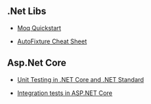 ## .Net Libs 

- [Moq Quickstart](https://github.com/Moq/moq4/wiki/Quickstart)

- [AutoFixture Cheat Sheet](https://github.com/AutoFixture/AutoFixture/wiki/Cheat-Sheet)

## Asp.Net Core

- [Unit Testing in .NET Core and .NET Standard](https://docs.microsoft.com/en-us/dotnet/core/testing/?view=aspnetcore-2.1)

- [Integration tests in ASP.NET Core](https://docs.microsoft.com/en-us/aspnet/core/testing/integration-testing?view=aspnetcore-2.1)
